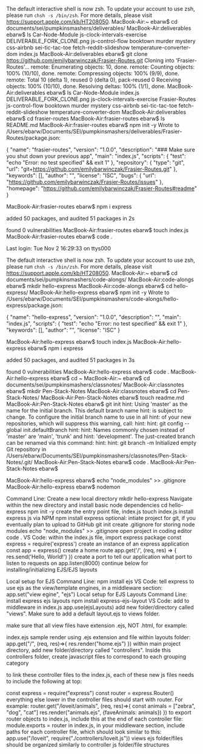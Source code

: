 The default interactive shell is now zsh.
To update your account to use zsh, please run `chsh -s /bin/zsh`.
For more details, please visit https://support.apple.com/kb/HT208050.
MacBook-Air:~ ebarw$ cd documents/sei/pumpkinsmashers/deliverables/
MacBook-Air:deliverables ebarw$ ls
Car-Node-Module			js-clock-intervals-exercise
DELIVERABLE_FORK_CLONE.png	js-control-flow
booktown			murder mystery
css-airbnb			sei-tic-tac-toe
fetch-reddit-slideshow		temperature-converter-dom
index.js
MacBook-Air:deliverables ebarw$ git clone https://github.com/emilybarwinczak/Frasier-Routes.git
Cloning into 'Frasier-Routes'...
remote: Enumerating objects: 10, done.
remote: Counting objects: 100% (10/10), done.
remote: Compressing objects: 100% (9/9), done.
remote: Total 10 (delta 1), reused 0 (delta 0), pack-reused 0
Receiving objects: 100% (10/10), done.
Resolving deltas: 100% (1/1), done.
MacBook-Air:deliverables ebarw$ ls
Car-Node-Module			index.js
DELIVERABLE_FORK_CLONE.png	js-clock-intervals-exercise
Frasier-Routes			js-control-flow
booktown			murder mystery
css-airbnb			sei-tic-tac-toe
fetch-reddit-slideshow		temperature-converter-dom
MacBook-Air:deliverables ebarw$ cd frasier-routes
MacBook-Air:frasier-routes ebarw$ ls
README.md
MacBook-Air:frasier-routes ebarw$ npm init -y
Wrote to /Users/ebarw/Documents/SEI/pumpkinsmashers/deliverables/Frasier-Routes/package.json:

{
  "name": "frasier-routes",
  "version": "1.0.0",
  "description": "### Make sure you shut down your previous app",
  "main": "index.js",
  "scripts": {
    "test": "echo \"Error: no test specified\" && exit 1"
  },
  "repository": {
    "type": "git",
    "url": "git+https://github.com/emilybarwinczak/Frasier-Routes.git"
  },
  "keywords": [],
  "author": "",
  "license": "ISC",
  "bugs": {
    "url": "https://github.com/emilybarwinczak/Frasier-Routes/issues"
  },
  "homepage": "https://github.com/emilybarwinczak/Frasier-Routes#readme"
}


MacBook-Air:frasier-routes ebarw$ npm i express

added 50 packages, and audited 51 packages in 2s

found 0 vulnerabilities
MacBook-Air:frasier-routes ebarw$ touch index.js
MacBook-Air:frasier-routes ebarw$ code .























Last login: Tue Nov  2 16:29:33 on ttys000

The default interactive shell is now zsh.
To update your account to use zsh, please run `chsh -s /bin/zsh`.
For more details, please visit https://support.apple.com/kb/HT208050.
MacBook-Air:~ ebarw$ cd documents/sei/pumpkinsmashers/code-alongs/
MacBook-Air:code-alongs ebarw$ mkdir hello-express
MacBook-Air:code-alongs ebarw$ cd hello-express/
MacBook-Air:hello-express ebarw$ npm init -y
Wrote to /Users/ebarw/Documents/SEI/pumpkinsmashers/code-alongs/hello-express/package.json:

{
  "name": "hello-express",
  "version": "1.0.0",
  "description": "",
  "main": "index.js",
  "scripts": {
    "test": "echo \"Error: no test specified\" && exit 1"
  },
  "keywords": [],
  "author": "",
  "license": "ISC"
}


MacBook-Air:hello-express ebarw$ touch index.js
MacBook-Air:hello-express ebarw$ npm i express

added 50 packages, and audited 51 packages in 3s

found 0 vulnerabilities
MacBook-Air:hello-express ebarw$ code .
MacBook-Air:hello-express ebarw$ cd ~
MacBook-Air:~ ebarw$ cd documents/sei/pumpkinsmashers/classnotes/
MacBook-Air:classnotes ebarw$ mkdir Pen-Stack-Notes
MacBook-Air:classnotes ebarw$ cd Pen-Stack-Notes/
MacBook-Air:Pen-Stack-Notes ebarw$ touch readme.md
MacBook-Air:Pen-Stack-Notes ebarw$ git init
hint: Using 'master' as the name for the initial branch. This default branch name
hint: is subject to change. To configure the initial branch name to use in all
hint: of your new repositories, which will suppress this warning, call:
hint: 
hint: 	git config --global init.defaultBranch <name>
hint: 
hint: Names commonly chosen instead of 'master' are 'main', 'trunk' and
hint: 'development'. The just-created branch can be renamed via this command:
hint: 
hint: 	git branch -m <name>
Initialized empty Git repository in /Users/ebarw/Documents/SEI/pumpkinsmashers/classnotes/Pen-Stack-Notes/.git/
MacBook-Air:Pen-Stack-Notes ebarw$ code .
MacBook-Air:Pen-Stack-Notes ebarw$ 




MacBook-Air:hello-express ebarw$ echo "node_modules" >> .gitignore
MacBook-Air:hello-express ebarw$ nodemon

Command Line:
Create a new local directory
mkdir hello-express
Navigate within the new directory and install basic node dependencies
cd hello-express
npm init -y
create the entry point file, index.js
touch index.js
install express js via NPM
npm install express
optional: intiate project for git, if you eventually plan to upload to GitHub
git init
create .gitignore for storing node modules
echo "node_modules" >> .gitignore
open project in coding editor
code .
VS Code:
within the index.js file, import express package
const express = require('express')
create an instance of an express application
const app = express()
create a home route
app.get('/', (req, res) => {
    res.send('Hello, World!')
})
create a port to tell our application what port to listen to requests on
app.listen(8000)
continue below for installing/initializing EJS/EJS layouts

Local setup for EJS
Command Line:
npm install ejs
VS Code:
tell express to use ejs as the view/template engines, in a middleware section:
app.set("view egine", "ejs")
Local setup for EJS Layouts
Command Line:
install express ejs layouts
npm install express-ejs-layout
VS Code:
add to middleware in index.js
app.use(ejsLayouts)
add new folder/directory called "views". Make sure to add a default layout.ejs to views folder.

make sure that all view files have extension .ejs, NOT .html, for example:

index.ejs
sample render using .ejs extension and file within layouts folder:
app.get("/", (req, res)=>{
    res.render("home.ejs")
})
within main project directory, add new folder/directory called "controllers". Inside this controllers folder, create javascript files to correspond to each grouping category

to link these controller files to the index.js, each of these new js files needs to include the following at top:

const express = require("express")
const router = express.Router()
everything else lower in the controller files should start with router. For example:
router.get("/loveit/animals", (req, res)=>{
    const animals = ["zebra", "dog", "cat"]
    res.render("animals.ejs", {faveAnimals: animals})
})
to export router objects to index.js, include this at the end of each controller file:
module.exports = router
in index.js, in your middleware section, include paths for each controller file, which should look similar to this:
app.use("/loveit", require("./controllers/loveit.js"))
views ejs folder/files should be organized similarly to controller js folder/file structures